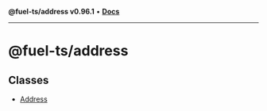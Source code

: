 **@fuel-ts/address v0.96.1** • [**Docs**](index.md)

***

# @fuel-ts/address

## Classes

- [Address](./Address.md)
